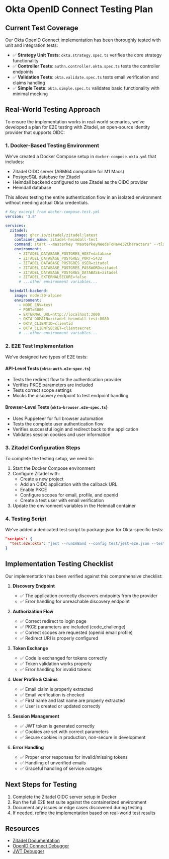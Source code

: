 # Okta OpenID Connect Testing Plan

## Current Test Coverage

Our Okta OpenID Connect implementation has been thoroughly tested with unit and integration tests:

- ✅ **Strategy Unit Tests**: `okta.strategy.spec.ts` verifies the core strategy functionality
- ✅ **Controller Tests**: `authn.controller.okta.spec.ts` tests the controller endpoints
- ✅ **Validation Tests**: `okta.validate.spec.ts` tests email verification and claims handling
- ✅ **Simple Tests**: `okta.simple.spec.ts` validates basic functionality with minimal mocking

## Real-World Testing Approach

To ensure the implementation works in real-world scenarios, we've developed a plan for E2E testing with Zitadel, an open-source identity provider that supports OIDC:

### 1. Docker-Based Testing Environment

We've created a Docker Compose setup in `docker-compose.okta.yml` that includes:

- Zitadel OIDC server (ARM64 compatible for M1 Macs)
- PostgreSQL database for Zitadel
- Heimdall backend configured to use Zitadel as the OIDC provider
- Heimdall database

This allows testing the entire authentication flow in an isolated environment without needing actual Okta credentials.

```yaml
# Key excerpt from docker-compose.test.yml
version: '3.8'

services:
  zitadel:
    image: ghcr.io/zitadel/zitadel:latest
    container_name: zitadel-heimdall-test
    command: start --masterkey "MasterkeyNeedsToHave32Characters" --tlsMode disabled
    environment:
      - ZITADEL_DATABASE_POSTGRES_HOST=database
      - ZITADEL_DATABASE_POSTGRES_PORT=5432
      - ZITADEL_DATABASE_POSTGRES_USER=zitadel
      - ZITADEL_DATABASE_POSTGRES_PASSWORD=zitadel
      - ZITADEL_DATABASE_POSTGRES_DATABASE=zitadel
      - ZITADEL_EXTERNALSECURE=false
      # ...other environment variables...

  heimdall-backend:
    image: node:20-alpine
    environment:
      - NODE_ENV=test
      - PORT=3000
      - EXTERNAL_URL=http://localhost:3000
      - OKTA_DOMAIN=zitadel-heimdall-test:8080
      - OKTA_CLIENTID=clientid
      - OKTA_CLIENTSECRET=clientsecret
      # ...other environment variables...
```

### 2. E2E Test Implementation

We've designed two types of E2E tests:

#### API-Level Tests (`okta-auth.e2e-spec.ts`)
- Tests the redirect flow to the authentication provider
- Verifies PKCE parameters are included
- Tests correct scope settings
- Mocks the discovery endpoint to test endpoint handling

#### Browser-Level Tests (`okta-browser.e2e-spec.ts`)
- Uses Puppeteer for full browser automation
- Tests the complete user authentication flow
- Verifies successful login and redirect back to the application
- Validates session cookies and user information

### 3. Zitadel Configuration Steps

To complete the testing setup, we need to:

1. Start the Docker Compose environment
2. Configure Zitadel with:
   - Create a new project
   - Add an OIDC application with the callback URL
   - Enable PKCE
   - Configure scopes for email, profile, and openid
   - Create a test user with email verification
3. Update the environment variables in the Heimdall container

### 4. Testing Script

We've added a dedicated test script to package.json for Okta-specific tests:

```json
"scripts": {
  "test:e2e:okta": "jest --runInBand --config test/jest-e2e.json --testMatch '**/okta-*.e2e-spec.ts'"
}
```

## Implementation Testing Checklist

Our implementation has been verified against this comprehensive checklist:

1. **Discovery Endpoint**
   - ✅ The application correctly discovers endpoints from the provider
   - ✅ Error handling for unreachable discovery endpoint

2. **Authorization Flow**
   - ✅ Correct redirect to login page
   - ✅ PKCE parameters are included (code_challenge)
   - ✅ Correct scopes are requested (openid email profile)
   - ✅ Redirect URI is properly configured

3. **Token Exchange**
   - ✅ Code is exchanged for tokens correctly
   - ✅ Token validation works properly
   - ✅ Error handling for invalid tokens

4. **User Profile & Claims**
   - ✅ Email claim is properly extracted
   - ✅ Email verification is checked
   - ✅ First name and last name are properly extracted
   - ✅ User is created or updated correctly

5. **Session Management**
   - ✅ JWT token is generated correctly
   - ✅ Cookies are set with correct parameters
   - ✅ Secure cookies in production, non-secure in development

6. **Error Handling**
   - ✅ Proper error responses for invalid/missing tokens
   - ✅ Handling of unverified emails
   - ✅ Graceful handling of service outages

## Next Steps for Testing

1. Complete the Zitadel OIDC server setup in Docker
2. Run the full E2E test suite against the containerized environment
3. Document any issues or edge cases discovered during testing
4. If needed, refine the implementation based on real-world test results

## Resources

- [Zitadel Documentation](https://docs.zitadel.com/)
- [OpenID Connect Debugger](https://oidcdebugger.com/)
- [JWT Debugger](https://jwt.io/)